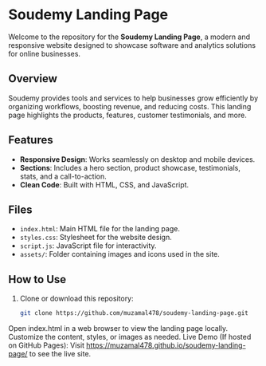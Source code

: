 # Soudemy Landing Page

Welcome to the repository for the **Soudemy Landing Page**, a modern and responsive website designed to showcase software and analytics solutions for online businesses.

## Overview
Soudemy provides tools and services to help businesses grow efficiently by organizing workflows, boosting revenue, and reducing costs. This landing page highlights the products, features, customer testimonials, and more.

## Features
- **Responsive Design**: Works seamlessly on desktop and mobile devices.
- **Sections**: Includes a hero section, product showcase, testimonials, stats, and a call-to-action.
- **Clean Code**: Built with HTML, CSS, and JavaScript.

## Files
- `index.html`: Main HTML file for the landing page.
- `styles.css`: Stylesheet for the website design.
- `script.js`: JavaScript file for interactivity.
- `assets/`: Folder containing images and icons used in the site.

## How to Use
1. Clone or download this repository:
   ```bash
   git clone https://github.com/muzamal478/soudemy-landing-page.git
Open index.html in a web browser to view the landing page locally.
Customize the content, styles, or images as needed.
Live Demo
(If hosted on GitHub Pages): Visit https://muzamal478.github.io/soudemy-landing-page/ to see the live site.
